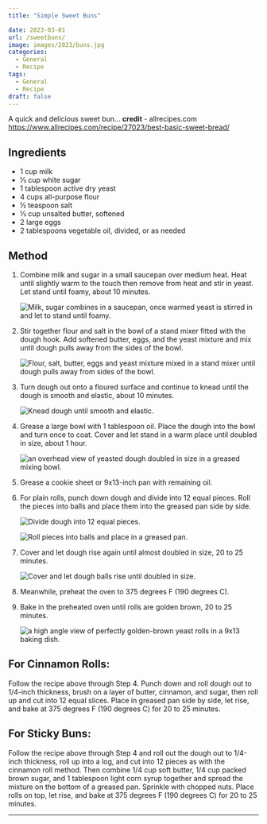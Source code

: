 ```yaml
---
title: "Simple Sweet Buns"

date: 2023-03-01
url: /sweetbuns/
image: images/2023/buns.jpg
categories:
  - General
  - Recipe
tags:
  - General
  - Recipe
draft: false
---
```

A quick and delicious sweet bun... **credit** - allrecipes.com
https://www.allrecipes.com/recipe/27023/best-basic-sweet-bread/
<!--more-->
## Ingredients

-   1 cup milk
-   ⅓ cup white sugar
-   1 tablespoon active dry yeast
-   4 cups all-purpose flour
-   ½ teaspoon salt
-   ⅓ cup unsalted butter, softened
-   2 large eggs
-   2 tablespoons vegetable oil, divided, or as needed

## Method

1.  Combine milk and sugar in a small saucepan over medium heat. Heat until slightly warm to the touch then remove from heat and stir in yeast. Let stand until foamy, about 10 minutes.
    
    ![Milk, sugar combines in a saucepan, once warmed yeast is stirred in and let to stand until foamy.](https://www.allrecipes.com/thmb/Ha4-MFLrR_SWDuoa8PQ04uKArU0=/1500x0/filters:no_upscale():max_bytes(150000):strip_icc():format(webp)/27023-best-basic-sweet-bread-mfs-step-1-e139bfc8efc8418e9fedf1f23e705783.jpg)
    
    
2.  Stir together flour and salt in the bowl of a stand mixer fitted with the dough hook. Add softened butter, eggs, and the yeast mixture and mix until dough pulls away from the sides of the bowl.
    
    ![Flour, salt, butter, eggs and yeast mixture mixed in a stand mixer until dough pulls away from sides of the bowl.](https://www.allrecipes.com/thmb/-Nb0R9WT1rHlueieZClgciqSlFo=/1500x0/filters:no_upscale():max_bytes(150000):strip_icc():format(webp)/27023-best-basic-sweet-bread-mfs-step-2-2fd3b20d8ed442db8dcc4361de64880d.jpg)
    
    
3.  Turn dough out onto a floured surface and continue to knead until the dough is smooth and elastic, about 10 minutes.
    
    ![Knead dough until smooth and elastic.](https://www.allrecipes.com/thmb/6z5LYiXb8ulSD5yymzwA3hKNf_M=/1500x0/filters:no_upscale():max_bytes(150000):strip_icc():format(webp)/27023-best-basic-sweet-bread-mfs-step-3-f649b698b2a6437b86f45c140b187130.jpg)
    
4.  Grease a large bowl with 1 tablespoon oil. Place the dough into the bowl and turn once to coat. Cover and let stand in a warm place until doubled in size, about 1 hour.
    
    ![an overhead view of yeasted dough doubled in size in a greased mixing bowl.](https://www.allrecipes.com/thmb/FHSplQoAKq_387aZs96awzMajI0=/1500x0/filters:no_upscale():max_bytes(150000):strip_icc():format(webp)/27023-best-basic-sweet-bread-mfs-step-4-37b57a3122df425fa5d17ff3c9982153.jpg)
    
    
5.  Grease a cookie sheet or 9x13-inch pan with remaining oil.
    
6.  For plain rolls, punch down dough and divide into 12 equal pieces. Roll the pieces into balls and place them into the greased pan side by side.
    
    ![Divide dough into 12 equal pieces.](https://www.allrecipes.com/thmb/mxfs7tMjHESzFe2o1oeQ8F0dqiU=/1500x0/filters:no_upscale():max_bytes(150000):strip_icc():format(webp)/27023-best-basic-sweet-bread-mfs-step-5-225df9660a2743c4b4990a4c8de9cff0.jpg)
    
    
    ![Roll pieces into balls and place in a greased pan.](https://www.allrecipes.com/thmb/4XnfkLVtAFyfwsAdCqjbw_EGNf4=/1500x0/filters:no_upscale():max_bytes(150000):strip_icc():format(webp)/27023-best-basic-sweet-bread-mfs-step-6-1fbc5408c83a4d92bc271a612a242c72.jpg)
    
    
7.  Cover and let dough rise again until almost doubled in size, 20 to 25 minutes.
    
    ![Cover and let dough balls rise until doubled in size.](https://www.allrecipes.com/thmb/KjGbzMrAkAzP8dsbkCOoAe1hbfE=/1500x0/filters:no_upscale():max_bytes(150000):strip_icc():format(webp)/27023-best-basic-sweet-bread-mfs-step-7-b4c0b57a08a641758d8660411b259d36.jpg)
    
    
8.  Meanwhile, preheat the oven to 375 degrees F (190 degrees C).
    
9.  Bake in the preheated oven until rolls are golden brown, 20 to 25 minutes.
    
    ![a high angle view of perfectly golden-brown yeast rolls in a 9x13 baking dish.](https://www.allrecipes.com/thmb/HQXeqYNM3tFRzS9o0NFcnqg7LJ4=/1500x0/filters:no_upscale():max_bytes(150000):strip_icc():format(webp)/27023-best-basic-sweet-bread-mfs-4-88a60bdae83b4388bee30ef95cb35e7e.jpg)
    
    

## For Cinnamon Rolls:

Follow the recipe above through Step 4. Punch down and roll dough out to 1/4-inch thickness, brush on a layer of butter, cinnamon, and sugar, then roll up and cut into 12 equal slices. Place in greased pan side by side, let rise, and bake at 375 degrees F (190 degrees C) for 20 to 25 minutes.

## For Sticky Buns:

Follow the recipe above through Step 4 and roll out the dough out to 1/4-inch thickness, roll up into a log, and cut into 12 pieces as with the cinnamon roll method. Then combine 1/4 cup soft butter, 1/4 cup packed brown sugar, and 1 tablespoon light corn syrup together and spread the mixture on the bottom of a greased pan. Sprinkle with chopped nuts. Place rolls on top, let rise, and bake at 375 degrees F (190 degrees C) for 20 to 25 minutes.



---
